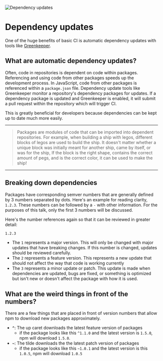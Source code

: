 ![Dependency updates](https://jeffry.in/assets/developer-ci-benefits/12-dependency-updates.svg?1)

# Dependency updates

One of the huge benefits of basic CI is automatic dependency updates with tools like [Greenkeeper](https://greenkeeper.io/).

## What are automatic dependency updates?

Often, code in repositories is dependent on code within packages. Referencing and using code from other packages speeds up the development process. In JavaScript, code from other packages is referenced within a `package.json` file. Dependency update tools like Greenkeeper monitor a repository's dependency packages for updates. If a dependency package is updated and Greenkeeper is enabled, it will submit a pull request within the repository which will trigger CI.

This is greatly beneficial for developers because dependencies can be kept up to date much more easily.

---

> Packages are modules of code that can be imported into dependent repositories. For example, when building a ship with legos, different blocks of legos are used to build the ship. It doesn't matter whether a unique block was initially meant for another ship, came by itself, or was for the ship, If the block is the right shape, contains the correct amount of pegs, and is the correct color, it can be used to make the ship!

---

## Breaking down dependencies

Packages have corresponding semver numbers that are generally defined by 3 numbers separated by dots. Here's an example for reading clarity, `1.2.3`. These numbers can be followed by a `-` with other information. For the purposes of this talk, only the first 3 numbers will be discussed.

Here's the number references again so that it can be reviewed in greater detail:

```txt
1.2.3
```

- The `1` represents a major version. This will only be changed with major updates that have breaking changes. If this number is changed, updates should be reviewed carefully.
- The `2` represents a feature version. This represents a new update that should not affect the way that code is working currently
- The `3` represents a minor update or patch. This update is made when dependencies are updated, bugs are fixed, or something is optimized but isn't new or doesn't affect the package with how it is used.

## What are the weird things in front of the numbers?

There are a few things that are placed in front of version numbers that allow npm to download new packages approximately.

- **`^`**: The up caret downloads the latest feature version of packages
  - if the package looks like this `^1.1.0` and the latest version is `1.5.0`, npm will download `1.5.0`.
- **`~`**: The tilde downloads the the latest patch version of packages
  - if the package looks like this `~1.0.1` and the latest version is this `1.0.5`, npm will download `1.0.5`
